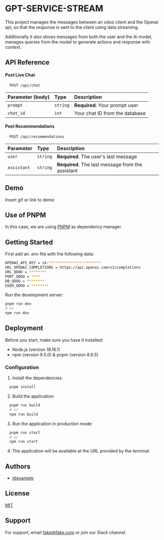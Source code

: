 
# GPT-SERVICE-STREAM

This project manages the messages between an odoo client and the Openai api, so that the response is sent to the client using data streaming.

Additionally it also stores messages from both the user and the Ai model, manages queries from the model to generate actions and response with context. 

## API Reference

#### Post Live Chat

```http
  POST /api/chat
```

| Parameter (body) | Type     | Description                |
| :-------- | :------- | :------------------------- |
| `prompt` | `string` | **Required**. Your prompt user |
| `chat_id` | `int` |  Your chat ID from the database |

#### Post Recommendations

```http
  POST /api/recommendations
```

| Parameter | Type     | Description                       |
| :-------- | :------- | :-------------------------------- |
| `user`      | `string` | **Required**. The user's last message |
| `assistant`      | `string` | **Required**. The last message from the assistant |


## Demo

Insert gif or link to demo


## Use of PNPM

In this case, we are using [PNPM](https://pnpm.io/) as dependency manager.  

## Getting Started

First add an .env file with the following data:

```bash
OPENAI_API_KEY = sk-************************
URL_OPENAI_COMPLETIONS = https://api.openai.com/v1/completions
URL_ODOO = ********
PORT_ODOO = ****
DB_ODOO = ********
USER_ODOO = ********
```

Run the development server:

```bash
pnpm run dev
# or
npm run dev
```
## Deployment

Before you start, make sure you have it installed:

- Node.js (version 18.16.1)
- npm (version 9.5.0) & pnpm (version 8.6.5)

### Configuration

1. Install the dependencies:

```bash
  pnpm install
```

2. Build the application:

```bash
  pnpm run build
  # or
  npm run build
```

3. Run the application in production mode:

```bash
  pnpm run start
  # or
  npm run start
```
4. The application will be available at the URL provided by the terminal.
## Authors

- [@example](https://www.github.com/)


## License

[MIT](https://choosealicense.com/licenses/mit/)


## Support

For support, email fake@fake.com or join our Slack channel.

